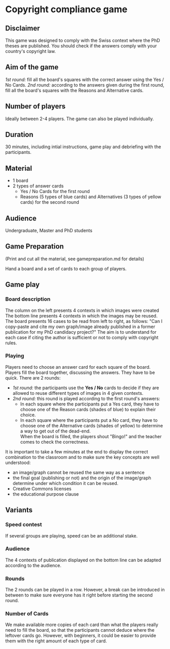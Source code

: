 # Copyright compliance game

## Disclaimer
This game was designed to comply with the Swiss context where the PhD theses are published. You should check if the answers comply with your country's copyright law.

## Aim of the game
*1st round:* fill all the board's squares with the correct answer using the Yes / No Cards.
*2nd round:* according to the answers given during the first round, fill all the board's squares with the Reasons and Alternative cards.

## Number of players
Ideally between 2-4 players. The game can also be played individually.

## Duration
30 minutes, including intial instructions, game play and debriefing with the participants.

## Material
- 1 board
- 2 types of answer cards
	- Yes / No Cards for the first round
	- Reasons (5 types of blue cards) and Alternatives (3 types of yellow cards) for the second round

## Audience
Undergraduate, Master and PhD students

## Game Preparation
(Print and cut all the material, see gamepreparation.md for details)

Hand a board and a set of cards to each group of players.

## Game play
### Board description
The column on the left presents 4 contexts in which images were created
The bottom line presents 4 contexts in which the images may be reused.
The board presents 16 cases to be read from left to right, as follows: "Can I copy-paste and cite my own graph/image already published in a former publication for my PhD candidacy project?"
The aim is to understand for each case if citing the author is sufficient or not to comply with copyright rules.

### Playing
Players need to choose an answer card for each square of the board. Players fill the board together, discussing the answers. They have to be quick.
There are 2 rounds:

- *1st round:* the participants use the **Yes / No** cards to decide if they are allowed to reuse different types of images in 4 given contexts.  
- *2nd round:* this round is played according to the first round's answers:
	- In each square where the participants put a Yes card, they have to choose one of the Reason cards (shades of blue) to explain their choice.
	- In each square where the participants put a No card, they have to choose one of the Alternative cards (shades of yellow) to determine a way to get out of the dead-end.   
When the board is filled, the players shout "Bingo!" and the teacher comes to check the correctness.

It is important to take a few minutes at the end to display the correct combination to the classroom and to make sure the key concepts are well understood:

- an image/graph cannot be reused the same way as a sentence
- the final goal (publishing or not) and the origin of the image/graph determine under which condition it can be reused.
- Creative Commons licenses
- the educational purpose clause


## Variants
### Speed contest
If several groups are playing, speed can be an additional stake.

### Audience
The 4 contexts of publication displayed on the bottom line can be adapted according to the audience.

### Rounds
The 2 rounds can be played in a row. However, a break can be introduced in between to make sure everyone has it right before starting the second round.

### Number of Cards
We make available more copies of each card than what the players really need to fill the board, so that the participants cannot deduce where the leftover cards go. However, with beginners, it could be easier to provide them with the right amount of each type of card.
